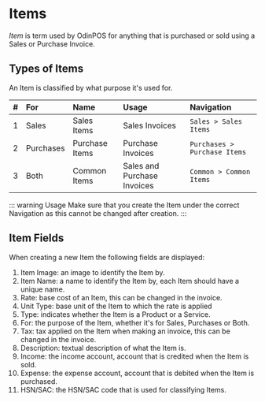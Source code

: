 # Items

_Item_ is term used by OdinPOS for anything that is purchased or sold using
a Sales or Purchase Invoice.

## Types of Items

An Item is classified by what purpose it's used for.

|   # | For       | Name           | Usage                       | Navigation                   |
| --: | :-------- | :------------- | :-------------------------- | :--------------------------- |
|   1 | Sales     | Sales Items    | Sales Invoices              | `Sales > Sales Items`        |
|   2 | Purchases | Purchase Items | Purchase Invoices           | `Purchases > Purchase Items` |
|   3 | Both      | Common Items   | Sales and Purchase Invoices | `Common > Common Items`      |

::: warning Usage
Make sure that you create the Item under the correct Navigation as this cannot
be changed after creation.
:::

## Item Fields

When creating a new Item the following fields are displayed:

1. Item Image: an image to identify the Item by.
2. Item Name: a name to identify the Item by, each Item should have a unique name.
3. Rate: base cost of an Item, this can be changed in the invoice.
4. Unit Type: base unit of the Item to which the rate is applied
5. Type: indicates whether the Item is a Product or a Service.
6. For: the purpose of the Item, whether it's for Sales, Purchases or Both.
7. Tax: tax applied on the Item when making an invoice, this can be changed in the invoice.
8. Description: textual description of what the Item is.
9. Income: the income account, account that is credited when the Item is sold.
10. Expense: the expense account, account that is debited when the Item is purchased.
11. HSN/SAC: the HSN/SAC code that is used for classifying Items.
